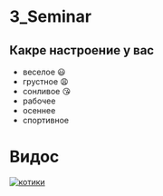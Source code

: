 # 3_Seminar

## Какре настроение у вас
* веселое :smiley:
* грустное :weary:
* cонливое :kissing_heart:
* рабочее
* осеннее
* спортивное 

# Видос

[![котики](https://pic.rutubelist.ru/video/17/b1/17b100a0bcbc6e5e8d11101cde21aca7.jpg)](https://youtu.be/9fkT6AHIxrE)
